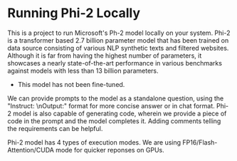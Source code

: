 # Running Phi-2 Locally
This is a project to run Microsoft's Ph-2 model locally on your system. Phi-2 is a transformer based 2.7 billion parameter model that has been trained on data source consisting of various NLP synthetic texts and filtered websites. Although it is far from having the highest number of parameters, it showcases a nearly state-of-the-art performance in various benchmarks against models with less than 13 billion parameters.
* This model has not been fine-tuned.

We can provide prompts to the model as a standalone question, using the "Instruct: <prompt>\nOutput:" format for more concise answer or in chat format. Phi-2 model is also capable of generating code, wherein we provide a piece of code in the prompt and the model completes it. Adding comments telling the requirements can be helpful.

Phi-2 model has 4 types of execution modes. We are using FP16/Flash-Attention/CUDA mode for quicker reponses on GPUs.